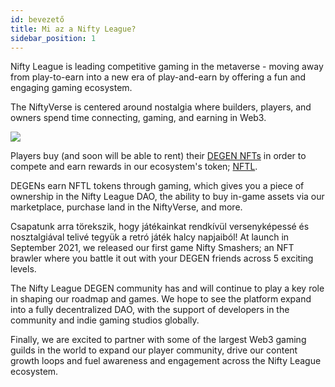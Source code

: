 ```yaml
---
id: bevezető
title: Mi az a Nifty League?
sidebar_position: 1
---
```


Nifty League is leading competitive gaming in the metaverse - moving away from play-to-earn into a new era of play-and-earn by offering a fun and engaging gaming ecosystem.

The NiftyVerse is centered around nostalgia where builders, players, and owners spend time connecting, gaming, and earning in Web3.

![](/img/story.gif)

Players buy (and soon will be able to rent) their [DEGEN NFTs](https://opensea.io/collection/niftydegen) in order to compete and earn rewards in our ecosystem's token; [NFTL](https://www.coingecko.com/en/coins/nifty-league).

DEGENs earn NFTL tokens through gaming, which gives you a piece of ownership in the Nifty League DAO, the ability to buy in-game assets via our marketplace, purchase land in the NiftyVerse, and more.

Csapatunk arra törekszik, hogy játékainkat rendkívül versenyképessé és nosztalgiával telivé tegyük a retró játék halcy napjaiból! At launch in September 2021, we released our first game Nifty Smashers; an NFT brawler where you battle it out with your DEGEN friends across 5 exciting levels.

The Nifty League DEGEN community has and will continue to play a key role in shaping our roadmap and games. We hope to see the platform expand into a fully decentralized DAO, with the support of developers in the community and indie gaming studios globally.

Finally, we are excited to partner with some of the largest Web3 gaming guilds in the world to expand our player community, drive our content growth loops and fuel awareness and engagement across the Nifty League ecosystem.
